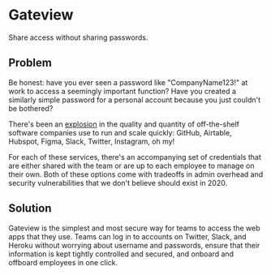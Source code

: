 # Gateview

Share access without sharing passwords.

## Problem

Be honest: have you ever seen a password like "CompanyName123!" at work to
access a seemingly important function?  Have you created a similarly simple
password for a personal account because you just couldn't be bothered?

There's been an
[explosion](https://blog.acrossapp.com/how-a-2-person-startup-already-uses-28-other-tools/)
in the quality and quantity of off-the-shelf software companies use to
run and scale quickly: GitHub, Airtable, Hubspot, Figma, Slack, Twitter,
Instagram, oh my!

For each of these services, there's an accompanying set of credentials that are
either shared with the team or are up to each employee to manage on their own.
Both of these options come with tradeoffs in admin overhead and security vulnerabilities that
we don't believe should exist in 2020.

## Solution

Gateview is the simplest and most secure way for teams to access the web apps
that they use. Teams can log in to accounts on Twitter, Slack, and Heroku
without worrying about username and passwords, ensure that their information is kept tightly
controlled and secured, and onboard and offboard employees in one click.
